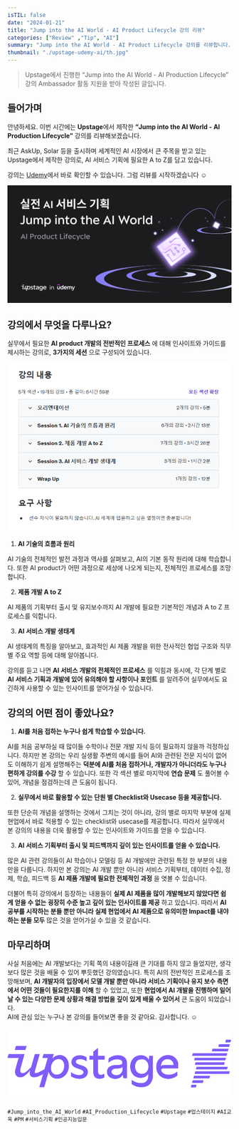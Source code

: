 ```yaml
---
isTIL: false
date: "2024-01-21"
title: "Jump into the AI World - AI Product Lifecycle 강의 리뷰"
categories: ["Review" ,"Tip", "AI"]
summary: "Jump into the AI World - AI Product Lifecycle 강의를 리뷰합니다."
thumbnail: "./upstage-udemy-ai/th.jpg"
---
```


> Upstage에서 진행한 “Jump into the AI World - AI Production Lifecycle” 강의 Ambassador 활동 지원을 받아 작성된 글입니다.   

## 들어가며
안녕하세요. 이번 시간에는 **Upstage**에서 제작한 **“Jump into the AI World - AI Production Lifecycle”** 강의를 리뷰해보겠습니다. 

최근 AskUp, Solar 등을 출시하며 세계적인 AI 시장에서 큰 주목을 받고 있는 Upstage에서 제작한 강의로, AI 서비스 기획에 필요한 A to Z를 담고 있습니다.

강의는 [Udemy](https://www.udemy.com/course/upstage-jump-into-the-ai-world/)에서 바로 확인할 수 있습니다. 그럼 리뷰를 시작하겠습니다 ☺️

![1](./upstage-udemy-ai/1.png "Jump into the AI World - AI Production Lifecycle")

## 강의에서 무엇을 다루나요?
실무에서 필요한 **AI product 개발의 전반적인 프로세스** 에 대해 인사이트와 가이드를 제시하는 강의로, **3가지의 세션** 으로 구성되어 있습니다.    


![2](./upstage-udemy-ai/2.png "세션 구성")

1. **AI 기술의 흐름과 원리**

AI 기술의 전체적인 발전 과정과 역사를 살펴보고, AI의 기본 동작 원리에 대해 학습합니다. 또한  AI product가 어떤 과정으로 세상에 나오게 되는지, 전체적인 프로세스를 조망합니다.

2. **제품 개발 A to Z**

AI 제품의 기획부터 출시 및 유지보수까지 AI 개발에 필요한 기본적인 개념과 A to Z 프로세스를 익합니다. 

3. **AI 서비스 개발 생태계**

AI 생태계의 특징을 알아보고, 효과적인 AI 제품 개발을 위한 전사적인 협업 구조와 직무별 주요 역할 등에 대해 알아봅니다.

강의를 듣고 나면 **AI 서비스 개발의 전체적인 프로세스** 를 익힘과 동시에, 각 단계 별로 **AI 서비스 기획과 개발에 있어 유의해야 할 사항이나 포인트** 를 알려주어 실무에서도 요긴하게 사용할 수 있는 인사이트를 얻어가실 수 있습니다.  


## 강의의 어떤 점이 좋았나요?

1. **AI를 처음 접하는 누구나 쉽게 학습할 수 있습니다.**

AI를 처음 공부하실 때 많이들 수학이나 전문 개발 지식 등이 필요하지 않을까 걱정하십니다. 하지만 본 강의는 우리 실생활 주변의 예시를 들어 AI와 관련된 전문 지식이 없어도 이해하기 쉽게 설명해주는 **덕분에 AI를 처음 접하거나, 개발자가 아니더라도 누구나 편하게 강의를 수강** 할 수 있습니다. 또한 각 섹션 별로 마지막에 **연습 문제** 도 풀어볼 수 있어, 개념을 점검하는데 큰 도움이 됩니다.  

2. **실무에서 바로 활용할 수 있는  단원 별 Checklist와 Usecase 등을 제공합니다.**

또한 단순히 개념을 설명하는 것에서 그치는 것이 아니라, 강의 별로 마지막 부분에 실제 현업에서 바로 적용할 수 있는 checklist와 usecase를 제공합니다.  따라서 실무에서 본 강의의 내용을 더욱 활용할 수 있는 인사이트와 가이드를 얻을 수 있습니다.

3.  **AI 서비스 기획부터 출시 및 피드백까지 깊이 있는 인사이트를 얻을 수 있습니다.**

많은 AI 관련 강의들이 AI 학습이나 모델링 등 AI 개발에만 관련된 특정 한 부분의 내용 만을 다룹니다. 하지만 본 강의는 AI 개발 뿐만 아니라 서비스 기획부터, 데이터 수집, 정제, 학습, 피드백 등 **AI 제품 개발에 필요한 전체적인 과정** 을 엿볼 수 있습니다. 

더불어 특히 강의에서 등장하는 내용들이 **실제 AI 제품을 많이 개발해보지 않았다면 쉽게 얻을 수 없는 굉장히 수준 높고 깊이 있는 인사이트를 제공** 하고 있습니다. 따라서 **AI 공부를 시작하는 분들 뿐만 아니라 실제 현업에서 AI 제품으로 유의미한 Impact를 내야하는 분들 모두** 많은 것을 얻어가실 수 있을 것 같습니다.  


## 마무리하며
사실 처음에는 AI 개발보다는 기획 쪽의 내용이길래 큰 기대를 하지 않고 들었지만, 생각보다 많은 것을 배울 수 있어 뿌듯했던 강의였습니다. 특히 AI의 전반적인 프로세스를 조망해보며, **AI 개발자의 입장에서 모델 개발 뿐만 아니라 서비스 기획이나 유지 보수 측면에서 어떤 것들이 필요한지를 이해** 할 수 있었고, 또한 **현업에서 AI 개발을 진행하며 일어날 수 있는 다양한 문제 상황과 해결 방법을 깊이 있게 배울 수 있어서** 큰 도움이 되었습니다.  
AI에 관심 있는 누구나 본 강의를 들어보면 좋을 것 같아요. 감사합니다. ☺️

![3](./upstage-udemy-ai/3.png "Jump into the AI World - AI Production Lifecycle")

`#Jump_into_the_AI_World`
`#AI_Production_Lifecycle`
`#Upstage`
`#업스테이지`
`#AI교육`
`#PM`
`#서비스기획`
`#인공지능입문`
